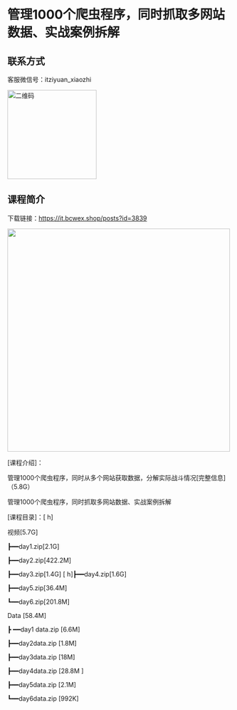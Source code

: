 # 管理1000个爬虫程序，同时抓取多网站数据、实战案例拆解

## 联系方式

客服微信号：itziyuan_xiaozhi

<img src="https://ziyuanyun.oss-cn-guangzhou.aliyuncs.com/common/20240614073449/666b82192834a.jpg" width="200" height="200" alt="二维码">

## 课程简介

下载链接：https://it.bcwex.shop/posts?id=3839

<img src="https://ziyuanyun.oss-cn-guangzhou.aliyuncs.com/yun/20240515185351/6644943f6e21e.jpg" width="500" alt="">

  [课程介绍]：

 管理1000个爬虫程序，同时从多个网站获取数据，分解实际战斗情况[完整信息]（5.8G）

 管理1000个爬虫程序，同时抓取多网站数据、实战案例拆解



 [课程目录]：[ h]

 视频[5.7G]

 ┣━━day1.zip[2.1G]

 ┣━━day2.zip[422.2M]

 ┣━━day3.zip[1.4G] [ h]┣━━day4.zip[1.6G]

 ┣━━day5.zip[36.4M]

 ┗━━day6.zip[201.8M]

 Data [58.4M]

 ┣ ━━day1 data.zip [6.6M]

 ┣━━day2data.zip [1.8M]

 ┣━━day3data.zip [18M]

 ┣━━day4data.zip [28.8M ]

 ┣━━day5data.zip [2.1M]

 ┗━━day6data.zip [992K]

  